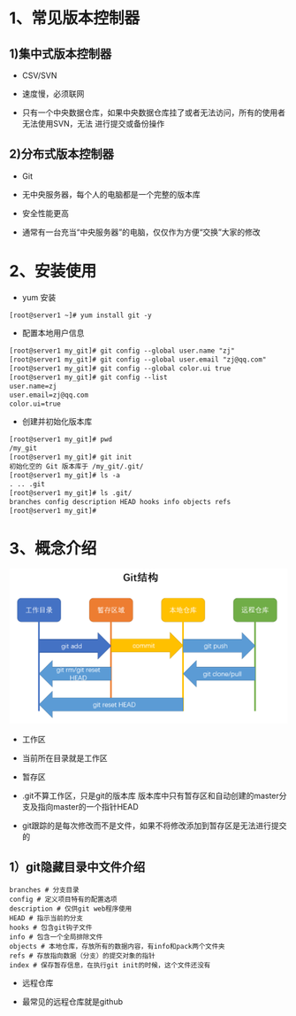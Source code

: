 # 1、常见版本控制器

## 1)集中式版本控制器

- CSV/SVN

- 速度慢，必须联⽹

- 只有⼀个中央数据仓库，如果中央数据仓库挂了或者⽆法访问，所有的使⽤者⽆法使⽤SVN，⽆法 进⾏提交或备份操作

## 2)分布式版本控制器

- Git

- ⽆中央服务器，每个⼈的电脑都是⼀个完整的版本库

- 安全性能更⾼

- 通常有⼀台充当“中央服务器”的电脑，仅仅作为⽅便“交换”⼤家的修改

# 2、安装使用

- yum 安装

```
[root@server1 ~]# yum install git -y 
```

- 配置本地用户信息

```
[root@server1 my_git]# git config --global user.name "zj"
[root@server1 my_git]# git config --global user.email "zj@qq.com"
[root@server1 my_git]# git config --global color.ui true
[root@server1 my_git]# git config --list
user.name=zj
user.email=zj@qq.com
color.ui=true
```

- 创建并初始化版本库

```
[root@server1 my_git]# pwd
/my_git
[root@server1 my_git]# git init
初始化空的 Git 版本库于 /my_git/.git/
[root@server1 my_git]# ls -a
. .. .git
[root@server1 my_git]# ls .git/
branches config description HEAD hooks info objects refs
[root@server1 my_git]#
```

# 3、概念介绍

![](images/WEBRESOURCEf62ed55762c5b91b193cd47026929931截图.png)

- 工作区

- 当前所在目录就是工作区

- 暂存区

- .git不算⼯作区，只是git的版本库 版本库中只有暂存区和⾃动创建的master分⽀及指向master的⼀个指针HEAD

- git跟踪的是每次修改⽽不是⽂件，如果不将修改添加到暂存区是⽆法进⾏提交的

## 1）git隐藏⽬录中⽂件介绍

```
branches # 分支目录
config # 定义项目特有的配置选项
description # 仅供git web程序使用
HEAD # 指示当前的分支
hooks # 包含git钩子文件
info # 包含一个全局排除文件
objects # 本地仓库，存放所有的数据内容，有info和pack两个文件夹
refs # 存放指向数据（分支）的提交对象的指针
index # 保存暂存信息，在执行git init的时候，这个文件还没有
```

- 远程仓库

- 最常见的远程仓库就是github
